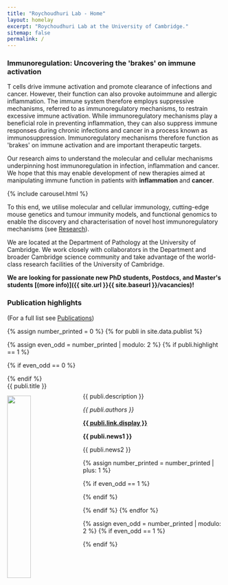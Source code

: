 ```yaml
---
title: "Roychoudhuri Lab - Home"
layout: homelay
excerpt: "Roychoudhuri Lab at the University of Cambridge."
sitemap: false
permalink: /
---
```


### Immunoregulation: Uncovering the 'brakes' on immune activation 
T cells drive immune activation and promote clearance of infections and cancer. However, their function can also provoke autoimmune and allergic inflammation. The immune system therefore employs suppressive mechanisms, referred to as immunoregulatory mechanisms, to restrain excessive immune activation. While immunoregulatory mechanisms play a beneficial role in preventing inflammation, they can also suppress immune responses during chronic infections and cancer in a process known as immunosuppression. Immunoregulatory mechanisms therefore function as 'brakes' on immune activation and are important therapeutic targets. 

Our research aims to understand the molecular and cellular mechanisms underpinning host immunoregulation in infection, inflammation and cancer. We hope that this may enable development of new therapies aimed at manipulating immune function in patients with **inflammation** and **cancer**.

{% include carousel.html %}

To this end, we utilise molecular and cellular immunology, cutting-edge mouse genetics and tumour immunity models, and functional genomics to enable the discovery and characterisation of novel host immunoregulatory mechanisms (see [Research](research)).

We are located at the Department of Pathology at the University of Cambridge. We work closely with collaborators in the Department and broader Cambridge science community and take advantage of the world-class research facilities of the University of Cambridge. 

 **We are looking for passionate new PhD students, Postdocs, and Master's students [(more info)]({{ site.url }}{{ site.baseurl }}/vacancies)!**

### Publication highlights
(For a full list see [Publications](publications))

{% assign number_printed = 0 %}
{% for publi in site.data.publist %}

{% assign even_odd = number_printed | modulo: 2 %}
{% if publi.highlight == 1 %}

{% if even_odd == 0 %}
<div class="row">
{% endif %}

<div class="col-sm-6 clearfix">
 <div class="well">
  <pubtit>{{ publi.title }}</pubtit>
  <p style="margin: 7px 0px 0px 0px;"><img src="{{ site.url }}{{ site.baseurl }}/images/pubpic/{{ publi.image }}" class="img-responsive" width="33%" style="float: left; padding: 7px 10px 0px 0px;" /></p>
  <p style="margin: 0px 0px 0px 0px;">{{ publi.description }}</p>
  <p><em>{{ publi.authors }}</em></p>
  <p><strong><a href="{{ publi.link.url }}">{{ publi.link.display }}</a></strong></p>
  <p class="text-danger"><strong> {{ publi.news1 }}</strong></p>
  <p> {{ publi.news2 }}</p>
 </div>
</div>

{% assign number_printed = number_printed | plus: 1 %}

{% if even_odd == 1 %}
</div>
{% endif %}

{% endif %}
{% endfor %}

{% assign even_odd = number_printed | modulo: 2 %}
{% if even_odd == 1 %}
</div>
{% endif %}

<p> &nbsp; </p>

